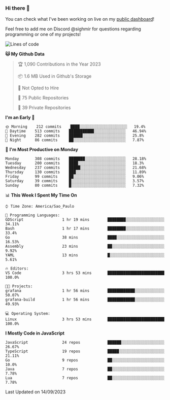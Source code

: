 ### Hi there 👋

<!--
**guicaulada/guicaulada** is a ✨ _special_ ✨ repository because its `README.md` (this file) appears on your GitHub profile.

Here are some ideas to get you started:

- 🔭 I’m currently working on ...
- 🌱 I’m currently learning ...
- 👯 I’m looking to collaborate on ...
- 🤔 I’m looking for help with ...
- 💬 Ask me about ...
- 📫 How to reach me: ...
- 😄 Pronouns: ...
- ⚡ Fun fact: ...
-->

You can check what I've been working on live on my [public dashboard](https://guicaulada.grafana.net/public-dashboards/7b7f644500ec4e6cb5d7a4e7b5ed0dab)!

Feel free to add me on Discord @sighmir for questions regarding programming or one of my projects!

<!--START_SECTION:waka-->
![Lines of code](https://img.shields.io/badge/From%20Hello%20World%20I%27ve%20Written-13.6%20million%20lines%20of%20code-blue)

**🐱 My Github Data** 

> 🏆 1,090 Contributions in the Year 2023
 > 
> 📦 1.6 MB Used in Github's Storage 
 > 
> 🚫 Not Opted to Hire
 > 
> 📜 75 Public Repositories 
 > 
> 🔑 39 Private Repositories  
 > 
**I'm an Early 🐤** 

```text
🌞 Morning    212 commits    ████░░░░░░░░░░░░░░░░░░░░░   19.4% 
🌆 Daytime    513 commits    ███████████░░░░░░░░░░░░░░   46.94% 
🌃 Evening    282 commits    ██████░░░░░░░░░░░░░░░░░░░   25.8% 
🌙 Night      86 commits     ██░░░░░░░░░░░░░░░░░░░░░░░   7.87%

```
📅 **I'm Most Productive on Monday** 

```text
Monday       308 commits    ███████░░░░░░░░░░░░░░░░░░   28.18% 
Tuesday      200 commits    ████░░░░░░░░░░░░░░░░░░░░░   18.3% 
Wednesday    237 commits    █████░░░░░░░░░░░░░░░░░░░░   21.68% 
Thursday     130 commits    ███░░░░░░░░░░░░░░░░░░░░░░   11.89% 
Friday       99 commits     ██░░░░░░░░░░░░░░░░░░░░░░░   9.06% 
Saturday     39 commits     █░░░░░░░░░░░░░░░░░░░░░░░░   3.57% 
Sunday       80 commits     █░░░░░░░░░░░░░░░░░░░░░░░░   7.32%

```


📊 **This Week I Spent My Time On** 

```text
⌚︎ Time Zone: America/Sao_Paulo

💬 Programming Languages: 
GDScript                 1 hr 19 mins        ████████░░░░░░░░░░░░░░░░░   34.11% 
Bash                     1 hr 17 mins        ████████░░░░░░░░░░░░░░░░░   33.4% 
Go                       38 mins             ████░░░░░░░░░░░░░░░░░░░░░   16.53% 
Assembly                 23 mins             ██░░░░░░░░░░░░░░░░░░░░░░░   9.92% 
YAML                     13 mins             █░░░░░░░░░░░░░░░░░░░░░░░░   5.61%

🔥 Editors: 
VS Code                  3 hrs 53 mins       █████████████████████████   100.0%

🐱‍💻 Projects: 
grafana                  1 hr 56 mins        ████████████░░░░░░░░░░░░░   50.07% 
grafana-build            1 hr 56 mins        ████████████░░░░░░░░░░░░░   49.93%

💻 Operating System: 
Linux                    3 hrs 53 mins       █████████████████████████   100.0%

```

**I Mostly Code in JavaScript** 

```text
JavaScript               24 repos            ██████░░░░░░░░░░░░░░░░░░░   26.67% 
TypeScript               19 repos            █████░░░░░░░░░░░░░░░░░░░░   21.11% 
Go                       9 repos             ██░░░░░░░░░░░░░░░░░░░░░░░   10.0% 
Java                     7 repos             ██░░░░░░░░░░░░░░░░░░░░░░░   7.78% 
Lua                      7 repos             ██░░░░░░░░░░░░░░░░░░░░░░░   7.78%

```



 Last Updated on 14/09/2023
<!--END_SECTION:waka-->
